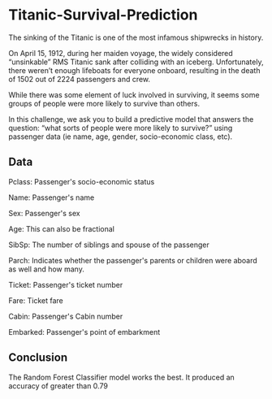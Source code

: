 # Titanic-Survival-Prediction

The sinking of the Titanic is one of the most infamous shipwrecks in history.

On April 15, 1912, during her maiden voyage, the widely considered “unsinkable” RMS Titanic sank after colliding with an iceberg. Unfortunately, there weren’t enough lifeboats for everyone onboard, resulting in the death of 1502 out of 2224 passengers and crew.

While there was some element of luck involved in surviving, it seems some groups of people were more likely to survive than others.

In this challenge, we ask you to build a predictive model that answers the question: “what sorts of people were more likely to survive?” using passenger data (ie name, age, gender, socio-economic class, etc).

## Data

Pclass: Passenger's socio-economic status

Name: Passenger's name

Sex: Passenger's sex

Age: This can also be fractional

SibSp: The number of siblings and spouse of the passenger

Parch: Indicates whether the passenger's parents or children were aboard as well and how many.

Ticket: Passenger's ticket number

Fare: Ticket fare

Cabin: Passenger's Cabin number

Embarked: Passenger's point of embarkment

## Conclusion

The Random Forest Classifier model works the best. It produced an accuracy of greater than 0.79
